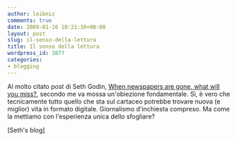 ```yaml
---
author: leibniz
comments: true
date: 2009-01-16 10:21:10+00:00
layout: post
slug: il-senso-della-lettura
title: Il senso della lettura
wordpress_id: 3877
categories:
- blogging
---
```


Al molto citato post di Seth Godin, [When newspapers are gone, what will you miss?](http://sethgodin.typepad.com/seths_blog/2009/01/when-newspapers.html), secondo me va mossa un'obiezione fondamentale. Sì, è vero che tecnicamente tutto quello che sta sul cartaceo potrebbe trovare nuova (e miglior) vita in formato digitale. Giornalismo d'inchiesta compreso. Ma come la mettiamo con l'esperienza unica dello sfogliare?

[Seth's blog]
